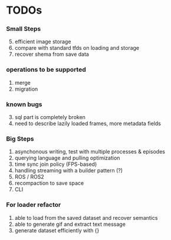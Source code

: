 # TODOs 

### Small Steps 
5. efficient image storage 
6. compare with standard tfds on loading and storage
7. recover shema from save data

### operations to be supported
1. merge 
2. migration

### known bugs 
3. sql part is completely broken 
4. need to describe lazily loaded frames, more metadata fields 

### Big Steps 
1. asynchonous writing, test with multiple processes & episodes 
2. querying language and pulling optimization
3. time sync join policy (FPS-based)
5. handling streaming with a builder pattern (?)
7. ROS / ROS2 
8. recompaction to save space 
9. CLI

### For loader refactor 
1. able to load from the saved dataset and recover semantics 
2. able to generate gif and extract text message 
3. generate dataset efficiently with {}


